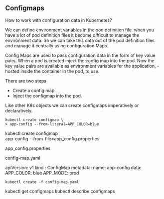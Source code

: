 ## Configmaps

How to work with configuration data in Kubernetes?

We can define environment variables in the  pod  definition file.  when you have a lot of pod definition files it become difficult to manage the environment data. So we can take this data out of the pod definition files and manage it centrally using configuration Maps.

Config Maps are used to pass configuration data in the form of key value pairs.  When a pod is created inject the config map into the pod.   Now the key value pairs are available as environment variables for the application, -hosted inside the container in the pod, to use.

There are two steps
* Create a config map
* Inject the configmap into the pod.

Like other K8s objects we can create configmaps imperatively or declaratively.

```
kubectl create configmap \
> app-config --from-literal=APP_COLOR=blue
```

kubectl create configmap \
  app-config --from-file=app_config.properties
  
  app_config.properties
  
  config-map.yaml
  
  apiVersion: v1
  kind : ConfigMap
  metadata:
    name: app-config
  data:
     APP_COLOR: blue
     APP_MODE: prod
    
    
    kubectl create -f config-map.yaml
    
 kubectl get configmaps
 kubectl describe configmaps
 
 
